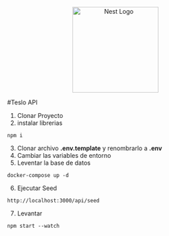 <p align="center">
  <a href="http://nestjs.com/" target="blank"><img src="https://nestjs.com/img/logo-small.svg" width="200" alt="Nest Logo" /></a>
</p>

#Teslo API

1. Clonar Proyecto
2. instalar librerias
```
npm i
```

3. Clonar archivo __.env.template__ y renombrarlo a __.env__
4. Cambiar las variables de entorno
5. Leventar la base de datos
```
docker-compose up -d
```

6. Ejecutar Seed
```
http://localhost:3000/api/seed
```

7. Levantar 
```
npm start --watch
```



